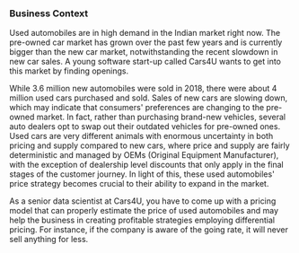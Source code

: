 ### Business Context

Used automobiles are in high demand in the Indian market right now. The pre-owned car market has grown over the past few years and is currently bigger than the new car market, notwithstanding the recent slowdown in new car sales. A young software start-up called Cars4U wants to get into this market by finding openings.

While 3.6 million new automobiles were sold in 2018, there were about 4 million used cars purchased and sold. Sales of new cars are slowing down, which may indicate that consumers' preferences are changing to the pre-owned market. In fact, rather than purchasing brand-new vehicles, several auto dealers opt to swap out their outdated vehicles for pre-owned ones. Used cars are very different animals with enormous uncertainty in both pricing and supply compared to new cars, where price and supply are fairly deterministic and managed by OEMs (Original Equipment Manufacturer), with the exception of dealership level discounts that only apply in the final stages of the customer journey. In light of this, these used automobiles' price strategy becomes crucial to their ability to expand in the market.

As a senior data scientist at Cars4U, you have to come up with a pricing model that can properly estimate the price of used automobiles and may help the business in creating profitable strategies employing differential pricing. For instance, if the company is aware of the going rate, it will never sell anything for less.
